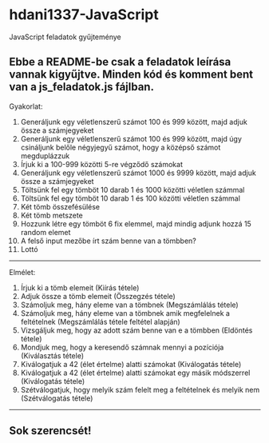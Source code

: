 # hdani1337-JavaScript
JavaScript feladatok gyűjteménye

Ebbe a README-be csak a feladatok leírása vannak kigyűjtve. Minden kód és komment bent van a js_feladatok.js fájlban.
-------------------------
Gyakorlat: 

 01. Generáljunk egy véletlenszerű számot 100 és 999 között, majd adjuk össze a számjegyeket
 02. Generáljunk egy véletlenszerű számot 100 és 999 között, majd úgy csináljunk belőle négyjegyű számot, hogy a középső számot megduplázzuk
 03. Írjuk ki a 100-999 közötti 5-re végződő számokat
 04. Generáljunk egy véletlenszerű számot 1000 és 9999 között, majd adjuk össze a számjegyeket
 05. Töltsünk fel egy tömböt 10 darab 1 és 1000 közötti véletlen számmal
 06. Töltsünk fel egy tömböt 10 darab 1 és 100 közötti véletlen számmal
 07. Két tömb összefésülése
 08. Két tömb metszete
 09. Hozzunk létre egy tömböt 6 fix elemmel, majd mindig adjunk hozzá 15 random elemet
 10. A felső input mezőbe írt szám benne van a tömbben?
 11. Lottó

-------------------------

Elmélet:

 01. Írjuk ki a tömb elemeit (Kiírás tétele)
 02. Adjuk össze a tömb elemeit (Összegzés tétele)
 03. Számoljuk meg, hány eleme van a tömbnek (Megszámlálás tétele)
 04. Számoljuk meg, hány eleme van a tömbnek amik megfelelnek a feltételnek (Megszámlálás tétele feltétel alapján)
 05. Vizsgáljuk meg, hogy az adott szám benne van e a tömbben (Eldöntés tétele)
 06. Mondjuk meg, hogy a keresendő számnak mennyi a pozíciója (Kiválasztás tétele)
 07. Kiválogatjuk a 42 (élet értelme) alatti számokat (Kiválogatás tétele)
 08. Kiválogatjuk a 42 (élet értelme) alatti számokat egy másik módszerrel (Kiválogatás tétele)
 09. Szétválogatjuk, hogy melyik szám felelt meg a feltételnek és melyik nem (Szétválogatás tétele)
-------------------------
Sok szerencsét!
-------------------------
